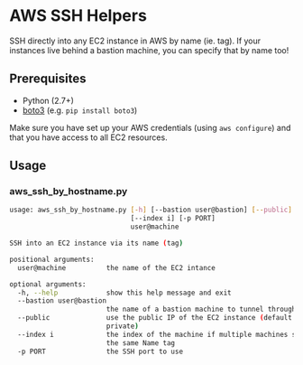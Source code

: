 # AWS SSH Helpers

SSH directly into any EC2 instance in AWS by name (ie. tag).
If your instances live behind a bastion machine, you can specify
that by name too!

## Prerequisites

* Python (2.7+)
* [boto3](https://boto3.readthedocs.org/en/latest/guide/quickstart.html#installation) (e.g. `pip install boto3`)

Make sure you have set up your AWS credentials (using `aws configure`) and that you have access to all EC2 resources.

## Usage

### aws_ssh_by_hostname.py

```bash
usage: aws_ssh_by_hostname.py [-h] [--bastion user@bastion] [--public]
                              [--index i] [-p PORT]
                              user@machine

SSH into an EC2 instance via its name (tag)

positional arguments:
  user@machine          the name of the EC2 intance

optional arguments:
  -h, --help            show this help message and exit
  --bastion user@bastion
                        the name of a bastion machine to tunnel through
  --public              use the public IP of the EC2 instance (default is
                        private)
  --index i             the index of the machine if multiple machines share
                        the same Name tag
  -p PORT               the SSH port to use
```
